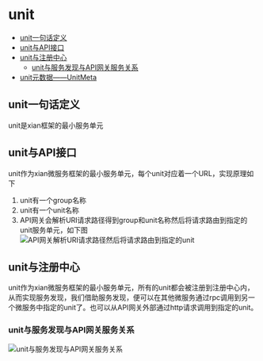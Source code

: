 # unit
* [unit一句话定义](https://github.com/xiancloud/xian/blob/master/doc/zh_CN/unit/unit.md#unit一句话定义)
* [unit与API接口](https://github.com/xiancloud/xian/blob/master/doc/zh_CN/unit/unit.md#unit与API接口)
* [unit与注册中心](https://github.com/xiancloud/xian/blob/master/doc/zh_CN/unit/unit.md#unit与注册中心)
  * [unit与服务发现与API网关服务关系](https://github.com/xiancloud/xian/blob/master/doc/zh_CN/unit/unit.md#unit与服务发现与API网关服务关系)
* [unit元数据——UnitMeta](UnitMeta.md)

## unit一句话定义
unit是xian框架的最小服务单元

## unit与API接口
unit作为xian微服务框架的最小服务单元，每个unit对应着一个URL，实现原理如下
1. unit有一个group名称
2. unit有一个unit名称
3. API网关会解析URI请求路径得到group和unit名称然后将请求路由到指定的unit服务单元，如下图
![API网关解析URI请求路径然后将请求路由到指定的unit](http://processon.com/chart_image/5cd02ac0e4b06bcc13984bd9.png)

## unit与注册中心
unit作为xian微服务框架的最小服务单元，所有的unit都会被注册到注册中心内，从而实现服务发现，我们借助服务发现，便可以在其他微服务通过rpc调用到另一个微服务中指定的unit了。也可以从API网关外部通过http请求调用到指定的unit。

### unit与服务发现与API网关服务关系
![unit与服务发现与API网关服务关系](http://processon.com/chart_image/5ccfdfe0e4b0bab909739b3f.png?_=1557149767299)
